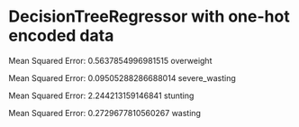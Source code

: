 # DecisionTreeRegressor with one-hot encoded data

 Mean Squared Error: 0.5637854996981515
                         overweight

 Mean Squared Error: 0.09505288286688014
                         severe_wasting

 Mean Squared Error: 2.244213159146841
                         stunting

 Mean Squared Error: 0.2729677810560267
                         wasting


